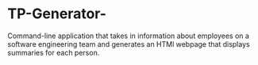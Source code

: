 # TP-Generator-
Command-line application that takes in information about employees on a software engineering team and generates an HTMl webpage that displays summaries for each person. 
